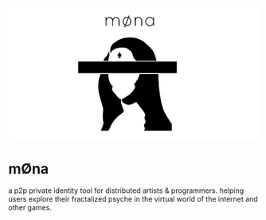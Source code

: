 ![m0na.png](m0na.png)

# mØna 
a p2p private identity tool for distributed artists & programmers. helping users explore their fractalized psyche in the virtual world of the internet and other games.

